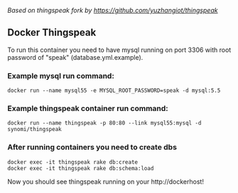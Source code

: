 *Based on thingspeak fork by https://github.com/yuzhangiot/thingspeak*

## Docker Thingspeak
To run this container you need to have mysql running on port 3306 with root password of "speak" (database.yml.example).

### Example mysql run command:
```
docker run --name mysql55 -e MYSQL_ROOT_PASSWORD=speak -d mysql:5.5
```
### Example thingspeak container run command:
```
docker run --name thingspeak -p 80:80 --link mysql55:mysql -d synomi/thingspeak
```
### After running containers you need to create dbs
```
docker exec -it thingspeak rake db:create
docker exec -it thingspeak rake db:schema:load
``` 

Now you should see thingspeak running on your http://dockerhost!




